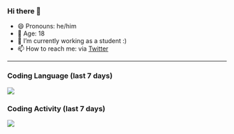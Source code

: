 ### Hi there 👋

- 😄 Pronouns: he/him
- 🎉 Age: 18
- 🔭 I’m currently working as a student :)
- 📫 How to reach me: via [Twitter](https://twitter.com/nilsbtr)

---

### Coding Language (last 7 days)

<a href="https://wakatime.com"><img src="https://wakatime.com/share/@f6e7b5f7-07af-45e7-b6c1-1163495358ca/f645d593-0ae5-413b-9367-16b1be8ccc6b.png" /></a>

### Coding Activity (last 7 days)

<a href="https://wakatime.com"><img src="https://wakatime.com/share/@nilsbtr/09191af1-07e9-4bdd-9df8-a6ff88584f6a.png" /></a>
